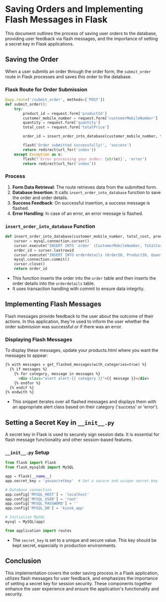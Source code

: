 # Saving Orders and Implementing Flash Messages in Flask

This document outlines the process of saving user orders to the database, providing user feedback via flash messages, and the importance of setting a secret key in Flask applications.

## Saving the Order

When a user submits an order through the order form, the `submit_order` route in Flask processes and saves this order to the database.

### Flask Route for Order Submission

```python
@app.route('/submit_order', methods=['POST'])
def submit_order():
    try:
        product_id = request.form['productId']
        customer_mobile_number = request.form['customerMobileNumber']
        quantity = request.form['quantity']
        total_cost = request.form['totalPrice']

        order_id = insert_order_into_database(customer_mobile_number, total_cost, product_id, quantity)

        flash('Order submitted successfully!', 'success')
        return redirect(url_for('index'))
    except Exception as e:
        flash(f'Error processing your order: {str(e)}', 'error')
        return redirect(url_for('index'))
```

### Process

1. **Form Data Retrieval**: The route retrieves data from the submitted form.
2. **Database Insertion**: It calls `insert_order_into_database` function to save the order and order details.
3. **Success Feedback**: On successful insertion, a success message is flashed.
4. **Error Handling**: In case of an error, an error message is flashed.

### `insert_order_into_database` Function

```python
def insert_order_into_database(customer_mobile_number, total_cost, product_id, quantity):
    cursor = mysql.connection.cursor()
    cursor.execute("INSERT INTO `order` (CustomerMobileNumber, TotalCost) VALUES (%s, %s)", (customer_mobile_number, total_cost))
    order_id = cursor.lastrowid
    cursor.execute("INSERT INTO orderdetails (OrderID, ProductID, Quantity) VALUES (%s, %s, %s)", (order_id, product_id, quantity))
    mysql.connection.commit()
    cursor.close()
    return order_id
```

- This function inserts the order into the `order` table and then inserts the order details into the `orderdetails` table.
- It uses transaction handling with commit to ensure data integrity.

## Implementing Flash Messages

Flash messages provide feedback to the user about the outcome of their actions. In this application, they're used to inform the user whether the order submission was successful or if there was an error.

### Displaying Flash Messages

To display these messages, update your products.html where you want the messages to appear:

```html
{% with messages = get_flashed_messages(with_categories=true) %}
  {% if messages %}
    {% for category, message in messages %}
      <div class="alert alert-{{ category }}">{{ message }}</div>
    {% endfor %}
  {% endif %}
{% endwith %}
```

- This snippet iterates over all flashed messages and displays them with an appropriate alert class based on their category ('success' or 'error').

## Setting a Secret Key in `__init__.py`

A secret key in Flask is used to securely sign session data. It is essential for flash message functionality and other session-based features.

### `__init__.py` Setup

```python
from flask import Flask
from flask_mysqldb import MySQL

app = Flask(__name__)
app.secret_key = 'yousecretkey'  # Set a secure and unique secret key

# Database connection
app.config['MYSQL_HOST'] = 'localhost'
app.config['MYSQL_USER'] = 'root'
app.config['MYSQL_PASSWORD'] = ''
app.config['MYSQL_DB'] = 'kiosk_app'

# Initialize MySQL
mysql = MySQL(app)

from application import routes
```

- The `secret_key` is set to a unique and secure value. This key should be kept secret, especially in production environments.

## Conclusion

This implementation covers the order saving process in a Flask application, utilizes flash messages for user feedback, and emphasizes the importance of setting a secret key for session security. These components together enhance the user experience and ensure the application's functionality and security.
